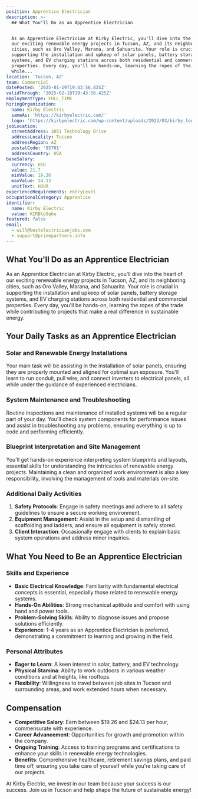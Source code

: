 ```yaml
---
position: Apprentice Electrician
description: >-
  ## What You'll Do as an Apprentice Electrician


  As an Apprentice Electrician at Kirby Electric, you'll dive into the heart of
  our exciting renewable energy projects in Tucson, AZ, and its neighboring
  cities, such as Oro Valley, Marana, and Sahuarita. Your role is crucial in
  supporting the installation and upkeep of solar panels, battery storage
  systems, and EV charging stations across both residential and commercial
  properties. Every day, you'll be hands-on, learning the ropes of the trade
  while...
location: 'Tucson, AZ'
team: Commercial
datePosted: '2025-01-19T19:43:56.425Z'
validThrough: '2025-02-18T19:43:56.425Z'
employmentType: FULL_TIME
hiringOrganization:
  name: Kirby Electric
  sameAs: 'https://kirbyelectric.com/'
  logo: 'https://kirbyelectric.com/wp-content/uploads/2023/03/kirby_logo.png'
jobLocation:
  streetAddress: 3051 Technology Drive
  addressLocality: Tucson
  addressRegion: AZ
  postalCode: '85701'
  addressCountry: USA
baseSalary:
  currency: USD
  value: 21.7
  minValue: 19.26
  maxValue: 24.13
  unitText: HOUR
experienceRequirements: entryLevel
occupationalCategory: Apprentice
identifier:
  name: Kirby Electric
  value: KIRBlp9q6u
featured: false
email:
  - will@bestelectricianjobs.com
  - support@primepartners.info
---
```




## What You'll Do as an Apprentice Electrician

As an Apprentice Electrician at Kirby Electric, you'll dive into the heart of our exciting renewable energy projects in Tucson, AZ, and its neighboring cities, such as Oro Valley, Marana, and Sahuarita. Your role is crucial in supporting the installation and upkeep of solar panels, battery storage systems, and EV charging stations across both residential and commercial properties. Every day, you'll be hands-on, learning the ropes of the trade while contributing to projects that make a real difference in sustainable energy.

## Your Daily Tasks as an Apprentice Electrician

### Solar and Renewable Energy Installations

Your main task will be assisting in the installation of solar panels, ensuring they are properly mounted and aligned for optimal sun exposure. You'll learn to run conduit, pull wire, and connect inverters to electrical panels, all while under the guidance of experienced electricians. 

### System Maintenance and Troubleshooting

Routine inspections and maintenance of installed systems will be a regular part of your day. You'll check system components for performance issues and assist in troubleshooting any problems, ensuring everything is up to code and performing efficiently.

### Blueprint Interpretation and Site Management

You'll get hands-on experience interpreting system blueprints and layouts, essential skills for understanding the intricacies of renewable energy projects. Maintaining a clean and organized work environment is also a key responsibility, involving the management of tools and materials on-site.

### Additional Daily Activities

1. **Safety Protocols**: Engage in safety meetings and adhere to all safety guidelines to ensure a secure working environment.
2. **Equipment Management**: Assist in the setup and dismantling of scaffolding and ladders, and ensure all equipment is safely stored.
3. **Client Interaction**: Occasionally engage with clients to explain basic system operations and address minor inquiries.

## What You Need to Be an Apprentice Electrician

### Skills and Experience

- **Basic Electrical Knowledge**: Familiarity with fundamental electrical concepts is essential, especially those related to renewable energy systems.
- **Hands-On Abilities**: Strong mechanical aptitude and comfort with using hand and power tools.
- **Problem-Solving Skills**: Ability to diagnose issues and propose solutions efficiently.
- **Experience**: 1-4 years as an Apprentice Electrician is preferred, demonstrating a commitment to learning and growing in the field.

### Personal Attributes

- **Eager to Learn**: A keen interest in solar, battery, and EV technology.
- **Physical Stamina**: Ability to work outdoors in various weather conditions and at heights, like rooftops.
- **Flexibility**: Willingness to travel between job sites in Tucson and surrounding areas, and work extended hours when necessary.

## Compensation

- **Competitive Salary**: Earn between $19.26 and $24.13 per hour, commensurate with experience.
- **Career Advancement**: Opportunities for growth and promotion within the company.
- **Ongoing Training**: Access to training programs and certifications to enhance your skills in renewable energy technologies.
- **Benefits**: Comprehensive healthcare, retirement savings plans, and paid time off, ensuring you take care of yourself while you're taking care of our projects.

At Kirby Electric, we invest in our team because your success is our success. Join us in Tucson and help shape the future of sustainable energy!